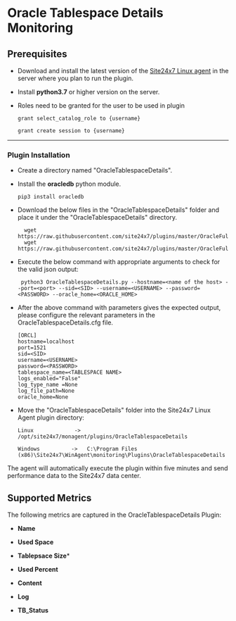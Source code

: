 # Oracle Tablespace Details Monitoring


                                                                                              
## Prerequisites

- Download and install the latest version of the [Site24x7 Linux agent](https://www.site24x7.com/app/client#/admin/inventory/add-monitor) in the server where you plan to run the plugin. 
- Install **python3.7** or higher version on the server.
- Roles need to be granted for the user to be used in plugin

	```
	grant select_catalog_role to {username}
	```
	```
	grant create session to {username}
	```

---

### Plugin Installation  

- Create a directory named "OracleTablespaceDetails".
- Install the **oracledb** python module.
	```
	pip3 install oracledb
	```
	
- Download the below files in the "OracleTablespaceDetails" folder and place it under the "OracleTablespaceDetails" directory.

		wget https://raw.githubusercontent.com/site24x7/plugins/master/OracleFullStackMonitoring/OracleTablespaceDetails/OracleTablespaceDetails.py
		wget https://raw.githubusercontent.com/site24x7/plugins/master/OracleFullStackMonitoring/OracleTablespaceDetails/OracleTablespaceDetails.cfg

- Execute the below command with appropriate arguments to check for the valid json output:
	```
	 python3 OracleTablespaceDetails.py --hostname=<name of the host> --port=<port> --sid=<SID> --username=<USERNAME> --password=<PASSWORD> --oracle_home=<ORACLE_HOME>
	 ```
- After the above command with parameters gives the expected output, please configure the relevant parameters in the OracleTablespaceDetails.cfg file.

	```
    [ORCL]
    hostname=localhost
    port=1521
    sid=<SID>
    username=<USERNAME>
    password=<PASSWORD>
    tablespace_name=<TABLESPACE NAME>
    logs_enabled="False"
    log_type_name =None
    log_file_path=None
    oracle_home=None

	```	
- Move the "OracleTablespaceDetails" folder into the Site24x7 Linux Agent plugin directory: 
	```
	Linux             ->   /opt/site24x7/monagent/plugins/OracleTablespaceDetails
	```
	```
	Windows          ->   C:\Program Files (x86)\Site24x7\WinAgent\monitoring\Plugins\OracleTablespaceDetails
	```

The agent will automatically execute the plugin within five minutes and send performance data to the Site24x7 data center.





## Supported Metrics
The following metrics are captured in the OracleTablespaceDetails Plugin:

- **Name**

- **Used Space**

- **Tablepsace Size***

- **Used Percent**

- **Content**

- **Log**

- **TB_Status**

